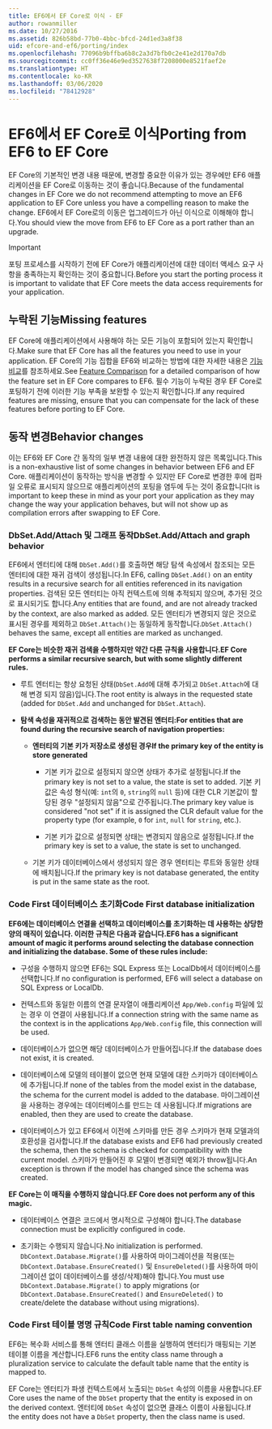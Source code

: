 ```yaml
---
title: EF6에서 EF Core로 이식 - EF
author: rowanmiller
ms.date: 10/27/2016
ms.assetid: 826b58bd-77b0-4bbc-bfcd-24d1ed3a8f38
uid: efcore-and-ef6/porting/index
ms.openlocfilehash: 77096b9bffba6b8c2a3d7bfb0c2e41e2d170a7db
ms.sourcegitcommit: cc0ff36e46e9ed3527638f7208000e8521faef2e
ms.translationtype: HT
ms.contentlocale: ko-KR
ms.lasthandoff: 03/06/2020
ms.locfileid: "78412928"
---
```

# <a name="porting-from-ef6-to-ef-core"></a><span data-ttu-id="2e390-102">EF6에서 EF Core로 이식</span><span class="sxs-lookup"><span data-stu-id="2e390-102">Porting from EF6 to EF Core</span></span>

<span data-ttu-id="2e390-103">EF Core의 기본적인 변경 내용 때문에, 변경할 중요한 이유가 있는 경우에만 EF6 애플리케이션을 EF Core로 이동하는 것이 좋습니다.</span><span class="sxs-lookup"><span data-stu-id="2e390-103">Because of the fundamental changes in EF Core we do not recommend attempting to move an EF6 application to EF Core unless you have a compelling reason to make the change.</span></span>
<span data-ttu-id="2e390-104">EF6에서 EF Core로의 이동은 업그레이드가 아닌 이식으로 이해해야 합니다.</span><span class="sxs-lookup"><span data-stu-id="2e390-104">You should view the move from EF6 to EF Core as a port rather than an upgrade.</span></span>

> [!IMPORTANT]
> <span data-ttu-id="2e390-105">포팅 프로세스를 시작하기 전에 EF Core가 애플리케이션에 대한 데이터 액세스 요구 사항을 충족하는지 확인하는 것이 중요합니다.</span><span class="sxs-lookup"><span data-stu-id="2e390-105">Before you start the porting process it is important to validate that EF Core meets the data access requirements for your application.</span></span>

## <a name="missing-features"></a><span data-ttu-id="2e390-106">누락된 기능</span><span class="sxs-lookup"><span data-stu-id="2e390-106">Missing features</span></span>

<span data-ttu-id="2e390-107">EF Core에 애플리케이션에서 사용해야 하는 모든 기능이 포함되어 있는지 확인합니다.</span><span class="sxs-lookup"><span data-stu-id="2e390-107">Make sure that EF Core has all the features you need to use in your application.</span></span> <span data-ttu-id="2e390-108">EF Core의 기능 집합을 EF6와 비교하는 방법에 대한 자세한 내용은 [기능 비교](xref:efcore-and-ef6/index)를 참조하세요.</span><span class="sxs-lookup"><span data-stu-id="2e390-108">See [Feature Comparison](xref:efcore-and-ef6/index) for a detailed comparison of how the feature set in EF Core compares to EF6.</span></span> <span data-ttu-id="2e390-109">필수 기능이 누락된 경우 EF Core로 포팅하기 전에 이러한 기능 부족을 보완할 수 있는지 확인합니다.</span><span class="sxs-lookup"><span data-stu-id="2e390-109">If any required features are missing, ensure that you can compensate for the lack of these features before porting to EF Core.</span></span>

## <a name="behavior-changes"></a><span data-ttu-id="2e390-110">동작 변경</span><span class="sxs-lookup"><span data-stu-id="2e390-110">Behavior changes</span></span>

<span data-ttu-id="2e390-111">이는 EF6와 EF Core 간 동작의 일부 변경 내용에 대한 완전하지 않은 목록입니다.</span><span class="sxs-lookup"><span data-stu-id="2e390-111">This is a non-exhaustive list of some changes in behavior between EF6 and EF Core.</span></span> <span data-ttu-id="2e390-112">애플리케이션이 동작하는 방식을 변경할 수 있지만 EF Core로 변경한 후에 컴파일 오류로 표시되지 않으므로 애플리케이션의 포팅을 염두에 두는 것이 중요합니다</span><span class="sxs-lookup"><span data-stu-id="2e390-112">It is important to keep these in mind as your port your application as they may change the way your application behaves, but will not show up as compilation errors after swapping to EF Core.</span></span>

### <a name="dbsetaddattach-and-graph-behavior"></a><span data-ttu-id="2e390-113">DbSet.Add/Attach 및 그래프 동작</span><span class="sxs-lookup"><span data-stu-id="2e390-113">DbSet.Add/Attach and graph behavior</span></span>

<span data-ttu-id="2e390-114">EF6에서 엔터티에 대해 `DbSet.Add()`를 호출하면 해당 탐색 속성에서 참조되는 모든 엔터티에 대한 재귀 검색이 생성됩니다.</span><span class="sxs-lookup"><span data-stu-id="2e390-114">In EF6, calling `DbSet.Add()` on an entity results in a recursive search for all entities referenced in its navigation properties.</span></span> <span data-ttu-id="2e390-115">검색된 모든 엔터티는 아직 컨텍스트에 의해 추적되지 않으며, 추가된 것으로 표시되기도 합니다.</span><span class="sxs-lookup"><span data-stu-id="2e390-115">Any entities that are found, and are not already tracked by the context, are also marked as added.</span></span> <span data-ttu-id="2e390-116">모든 엔터티가 변경되지 않은 것으로 표시된 경우를 제외하고 `DbSet.Attach()`는 동일하게 동작합니다.</span><span class="sxs-lookup"><span data-stu-id="2e390-116">`DbSet.Attach()` behaves the same, except all entities are marked as unchanged.</span></span>

<span data-ttu-id="2e390-117">**EF Core는 비슷한 재귀 검색을 수행하지만 약간 다른 규칙을 사용합니다.**</span><span class="sxs-lookup"><span data-stu-id="2e390-117">**EF Core performs a similar recursive search, but with some slightly different rules.**</span></span>

*  <span data-ttu-id="2e390-118">루트 엔터티는 항상 요청된 상태(`DbSet.Add`에 대해 추가되고 `DbSet.Attach`에 대해 변경 되지 않음)입니다.</span><span class="sxs-lookup"><span data-stu-id="2e390-118">The root entity is always in the requested state (added for `DbSet.Add` and unchanged for `DbSet.Attach`).</span></span>

*  <span data-ttu-id="2e390-119">**탐색 속성을 재귀적으로 검색하는 동안 발견된 엔터티:**</span><span class="sxs-lookup"><span data-stu-id="2e390-119">**For entities that are found during the recursive search of navigation properties:**</span></span>

    *  <span data-ttu-id="2e390-120">**엔터티의 기본 키가 저장소로 생성된 경우**</span><span class="sxs-lookup"><span data-stu-id="2e390-120">**If the primary key of the entity is store generated**</span></span>

        * <span data-ttu-id="2e390-121">기본 키가 값으로 설정되지 않으면 상태가 추가로 설정됩니다.</span><span class="sxs-lookup"><span data-stu-id="2e390-121">If the primary key is not set to a value, the state is set to added.</span></span> <span data-ttu-id="2e390-122">기본 키 값은 속성 형식(예: `int`의 `0`, `string`의 `null` 등)에 대한 CLR 기본값이 할당된 경우 "설정되지 않음"으로 간주됩니다.</span><span class="sxs-lookup"><span data-stu-id="2e390-122">The primary key value is considered "not set" if it is assigned the CLR default value for the property type (for example, `0` for `int`, `null` for `string`, etc.).</span></span>

        * <span data-ttu-id="2e390-123">기본 키가 값으로 설정되면 상태는 변경되지 않음으로 설정됩니다.</span><span class="sxs-lookup"><span data-stu-id="2e390-123">If the primary key is set to a value, the state is set to unchanged.</span></span>

    *  <span data-ttu-id="2e390-124">기본 키가 데이터베이스에서 생성되지 않은 경우 엔터티는 루트와 동일한 상태에 배치됩니다.</span><span class="sxs-lookup"><span data-stu-id="2e390-124">If the primary key is not database generated, the entity is put in the same state as the root.</span></span>

### <a name="code-first-database-initialization"></a><span data-ttu-id="2e390-125">Code First 데이터베이스 초기화</span><span class="sxs-lookup"><span data-stu-id="2e390-125">Code First database initialization</span></span>

<span data-ttu-id="2e390-126">**EF6에는 데이터베이스 연결을 선택하고 데이터베이스를 초기화하는 데 사용하는 상당한 양의 매직이 있습니다. 이러한 규칙은 다음과 같습니다.**</span><span class="sxs-lookup"><span data-stu-id="2e390-126">**EF6 has a significant amount of magic it performs around selecting the database connection and initializing the database. Some of these rules include:**</span></span>

* <span data-ttu-id="2e390-127">구성을 수행하지 않으면 EF6는 SQL Express 또는 LocalDb에서 데이터베이스를 선택합니다.</span><span class="sxs-lookup"><span data-stu-id="2e390-127">If no configuration is performed, EF6 will select a database on SQL Express or LocalDb.</span></span>

* <span data-ttu-id="2e390-128">컨텍스트와 동일한 이름의 연결 문자열이 애플리케이션 `App/Web.config` 파일에 있는 경우 이 연결이 사용됩니다.</span><span class="sxs-lookup"><span data-stu-id="2e390-128">If a connection string with the same name as the context is in the applications `App/Web.config` file, this connection will be used.</span></span>

* <span data-ttu-id="2e390-129">데이터베이스가 없으면 해당 데이터베이스가 만들어집니다.</span><span class="sxs-lookup"><span data-stu-id="2e390-129">If the database does not exist, it is created.</span></span>

* <span data-ttu-id="2e390-130">데이터베이스에 모델의 테이블이 없으면 현재 모델에 대한 스키마가 데이터베이스에 추가됩니다.</span><span class="sxs-lookup"><span data-stu-id="2e390-130">If none of the tables from the model exist in the database, the schema for the current model is added to the database.</span></span> <span data-ttu-id="2e390-131">마이그레이션을 사용하는 경우에는 데이터베이스를 만드는 데 사용됩니다.</span><span class="sxs-lookup"><span data-stu-id="2e390-131">If migrations are enabled, then they are used to create the database.</span></span>

* <span data-ttu-id="2e390-132">데이터베이스가 있고 EF6에서 이전에 스키마를 만든 경우 스키마가 현재 모델과의 호환성을 검사합니다.</span><span class="sxs-lookup"><span data-stu-id="2e390-132">If the database exists and EF6 had previously created the schema, then the schema is checked for compatibility with the current model.</span></span> <span data-ttu-id="2e390-133">스키마가 만들어진 후 모델이 변경되면 예외가 throw됩니다.</span><span class="sxs-lookup"><span data-stu-id="2e390-133">An exception is thrown if the model has changed since the schema was created.</span></span>

<span data-ttu-id="2e390-134">**EF Core는 이 매직을 수행하지 않습니다.**</span><span class="sxs-lookup"><span data-stu-id="2e390-134">**EF Core does not perform any of this magic.**</span></span>

* <span data-ttu-id="2e390-135">데이터베이스 연결은 코드에서 명시적으로 구성해야 합니다.</span><span class="sxs-lookup"><span data-stu-id="2e390-135">The database connection must be explicitly configured in code.</span></span>

* <span data-ttu-id="2e390-136">초기화는 수행되지 않습니다.</span><span class="sxs-lookup"><span data-stu-id="2e390-136">No initialization is performed.</span></span> <span data-ttu-id="2e390-137">`DbContext.Database.Migrate()`를 사용하여 마이그레이션을 적용(또는 `DbContext.Database.EnsureCreated()` 및 `EnsureDeleted()`를 사용하여 마이그레이션 없이 데이터베이스를 생성/삭제)해야 합니다.</span><span class="sxs-lookup"><span data-stu-id="2e390-137">You must use `DbContext.Database.Migrate()` to apply migrations (or `DbContext.Database.EnsureCreated()` and `EnsureDeleted()` to create/delete the database without using migrations).</span></span>

### <a name="code-first-table-naming-convention"></a><span data-ttu-id="2e390-138">Code First 테이블 명명 규칙</span><span class="sxs-lookup"><span data-stu-id="2e390-138">Code First table naming convention</span></span>

<span data-ttu-id="2e390-139">EF6는 복수화 서비스를 통해 엔터티 클래스 이름을 실행하여 엔터티가 매핑되는 기본 테이블 이름을 계산합니다.</span><span class="sxs-lookup"><span data-stu-id="2e390-139">EF6 runs the entity class name through a pluralization service to calculate the default table name that the entity is mapped to.</span></span>

<span data-ttu-id="2e390-140">EF Core는 엔터티가 파생 컨텍스트에서 노출되는 `DbSet` 속성의 이름을 사용합니다.</span><span class="sxs-lookup"><span data-stu-id="2e390-140">EF Core uses the name of the `DbSet` property that the entity is exposed in on the derived context.</span></span> <span data-ttu-id="2e390-141">엔터티에 `DbSet` 속성이 없으면 클래스 이름이 사용됩니다.</span><span class="sxs-lookup"><span data-stu-id="2e390-141">If the entity does not have a `DbSet` property, then the class name is used.</span></span>
